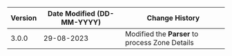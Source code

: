 | **Version** | **Date Modified (DD-MM-YYYY)** | **Change History**                               |
|-------------|--------------------------------|--------------------------------------------------|
| 3.0.0       | 29-08-2023                     | Modified the **Parser** to process Zone Details  | 

